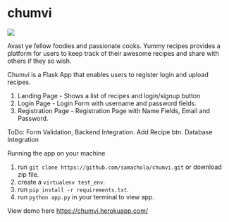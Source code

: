 # chumvi 

<a href="#"><img src="https://travis-ci.org/samachola/chumvi.svg?branch=master" /></a>

Avast ye fellow foodies and passionate cooks. Yummy recipes provides a platform for users to keep track of their awesome recipes and share with others if they so wish.

Chumvi is a Flask App that enables users to register login and upload recipes. 

1. Landing Page - Shows a list of recipes and login/signup button
2. Login Page - Login Form with username and password fields.
3. Registration Page - Registration Page with Name Fields, Email and Password.

ToDo: 
Form Validation, Backend Integration.
Add Recipe btn.
Database Integration

Running the app on your machine

1.   run `git clone https://github.com/samachola/chumvi.git` or download zip file.
2.  create a `virtualenv test_env`.
3. run `pip install -r requirements.txt`.
4.  run `python app.py` in your terminal to view app.


View demo here 
https://chumvi.herokuapp.com/